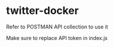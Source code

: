 # twitter-docker

Refer to POSTMAN API collection to use it

Make sure to replace API token in index.js
